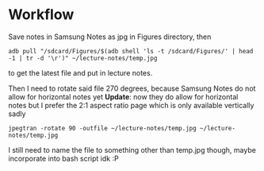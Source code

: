 # Workflow

Save notes in Samsung Notes as jpg in Figures directory, then
```
adb pull "/sdcard/Figures/$(adb shell 'ls -t /sdcard/Figures/' | head -1 | tr -d '\r')" ~/lecture-notes/temp.jpg
```
to get the latest file and put in lecture notes.

Then I need to rotate said file 270 degrees, because Samsung Notes do not allow for horizontal notes yet
**Update**: now they do allow for horizontal notes but I prefer the 2:1 aspect ratio page which is only available vertically sadly
```
jpegtran -rotate 90 -outfile ~/lecture-notes/temp.jpg ~/lecture-notes/temp.jpg
```

I still need to name the file to something other than temp.jpg though, maybe incorporate into bash script idk :P
